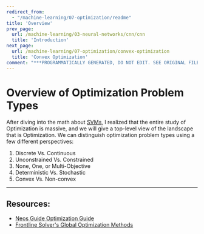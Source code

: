 ```yaml
---
redirect_from:
  - "/machine-learning/07-optimization/readme"
title: 'Overview'
prev_page:
  url: /machine-learning/03-neural-networks/cnn/cnn
  title: 'Introduction'
next_page:
  url: /machine-learning/07-optimization/convex-optimization
  title: 'Convex Optimization'
comment: "***PROGRAMMATICALLY GENERATED, DO NOT EDIT. SEE ORIGINAL FILES IN /content***"
---
```


# Overview of Optimization Problem Types

After diving into the math about [SVMs](https://jeffchenchengyi.github.io/machine-learning/01-supervised-learning/classification/linear-support-vector-classifiers.html), I realized that the entire study of Optimization is massive, and we will give a top-level view of the landscape that is Optimization. We can distinguish optimization problem types using a few different perspectives:
1. Discrete Vs. Continuous
2. Unconstrained Vs. Constrained
3. None, One, or Multi-Objective
4. Deterministic Vs. Stochastic
5. Convex Vs. Non-convex

---
## Resources:
- [Neos Guide Optimization Guide](https://neos-guide.org/content/optimization-introduction)
- [Frontline Solver's Global Optimization Methods](https://www.solver.com/global-optimization)
